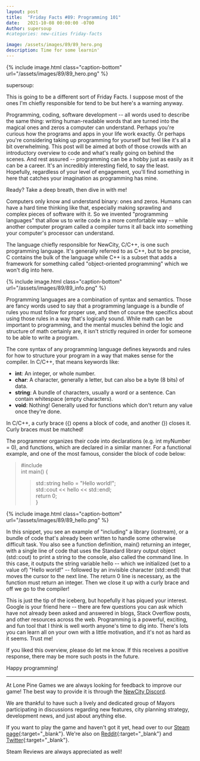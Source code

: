 ```yaml
---
layout: post
title:  "Friday Facts #89: Programming 101"
date:   2021-10-08 00:00:00 -0700
Author: supersoup
#categories: new-cities friday-facts

image: /assets/images/89/89_hero.png
description: Time for some learnin'
---
```


{% include image.html class="caption-bottom"
  url="/assets/images/89/89_hero.png"
%}

supersoup:

This is going to be a different sort of Friday Facts. I suppose most of the ones I'm chiefly responsible for tend to be but here's a warning anyway.

Programming, coding, software development -- all words used to describe the same thing: writing human-readable words that are turned into the magical ones and zeros a computer can understand. Perhaps you're curious how the programs and apps in your life work exactly. Or perhaps you're considering taking up programming for yourself but feel like it's all a bit overwhelming. This post will be aimed at both of those crowds with an introductory overview to code and what's really going on behind the scenes. And rest assured -- programming can be a hobby just as easily as it can be a career. It's an incredibly interesting field, to say the least. Hopefully, regardless of your level of engagement, you'll find something in here that catches your imagination as programming has mine.

Ready? Take a deep breath, then dive in with me! 

Computers only know and understand binary: ones and zeros. Humans can have a hard time thinking like that, especially making sprawling and complex pieces of software with it. So we invented "programming languages" that allow us to write code in a more comfortable way -- while another computer program called a compiler turns it all back into something your computer's processor can understand.

The language chiefly responsible for NewCity, C/C++, is one such programming language. It's generally referred to as C++, but to be precise, C contains the bulk of the language while C++ is a subset that adds a framework for something called "object-oriented programming" which we won't dig into here.

{% include image.html class="caption-bottom"
  url="/assets/images/89/89_info.png"
%}

Programming languages are a combination of syntax and semantics. Those are fancy words used to say that a programming language is a bundle of rules you must follow for proper use, and then of course the specifics about using those rules in a way that's logically sound. While math can be important to programming, and the mental muscles behind the logic and structure of math certainly are, it isn't strictly required in order for someone to be able to write a program. 

The core syntax of any programming language defines keywords and rules for how to structure your program in a way that makes sense for the compiler. In C/C++, that means keywords like:
- **int**: An integer, or whole number.
- **char**: A character, generally a letter, but can also be a byte (8 bits) of data.
- **string**: A bundle of characters, usually a word or a sentence. Can contain whitespace (empty characters).
- **void**: Nothing! Generally used for functions which don't return any value once they're done.

In C/C++, a curly brace ({) opens a block of code, and another (}) closes it. Curly braces must be matched!

The programmer organizes their code into declarations (e.g. int myNumber = 0), and functions, which are declared in a similar manner. For a functional example, and one of the most famous, consider the block of code below:  
> #include <iostream>  
> int main() {  
>> std::string hello = "Hello world!";  
>> std::cout << hello << std::endl;  
>> return 0;  
> }

{% include image.html class="caption-bottom"
  url="/assets/images/89/89_hello.png"
%}

In this snippet, you see an example of "including" a library (iostream), or a bundle of code that's already been written to handle some otherwise difficult task. You also see a function definition, main() returning an integer, with a single line of code that uses the Standard library output object (std::cout) to print a string to the console, also called the command line. In this case, it outputs the string variable hello -- which we initialized (set to a value of) "Hello world!" -- followed by an invisible character (std::endl) that moves the cursor to the next line. The return 0 line is necessary, as the function must return an integer. Then we close it up with a curly brace and off we go to the compiler! 

This is just the tip of the iceberg, but hopefully it has piqued your interest. Google is your friend here -- there are few questions you can ask which have not already been asked and answered in blogs, Stack Overflow posts, and other resources across the web. Programming is a powerful, exciting, and fun tool that I think is well worth anyone's time to dig into. There's lots you can learn all on your own with a little motivation, and it's not as hard as it seems. Trust me!

If you liked this overview, please do let me know. If this receives a positive response, there may be more such posts in the future.

Happy programming!


---

At Lone Pine Games we are always looking for feedback to improve our game! The best way to provide it is through the [NewCity Discord].

We are thankful to have such a lively and dedicated group of Mayors participating in discussions regarding new features, city planning strategy, development news, and just about anything else.

If you want to play the game and haven't got it yet, head over to our [Steam page]{:target="_blank"}. We're also on [Reddit]{:target="_blank"} and [Twitter]{:target="_blank"}. 

Steam Reviews are always appreciated as well!

[NewCity Discord]:  http://discord.gg/cz6t4J5
[Steam page]: https://store.steampowered.com/app/1067860/NewCity/
[Reddit]: https://www.reddit.com/r/NewCity
[Twitter]: https://twitter.com/lone_pine_games

